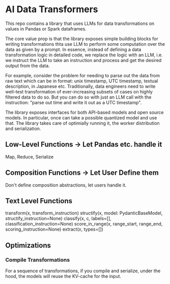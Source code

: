 # AI Data Transformers

This repo contains a library that uses LLMs for data transformations on values in Pandas or Spark dataframes.

The core value prop is that the library exposes simple building blocks for writing transformations thta use LLM to perform some computation over the data as given by a prompt. In essence, instead of defining a data transformation logic in detailed code, we replace the logic with an LLM, i.e. we instruct the LLM to take an instruction and process and get the desired output from the data.

For example, consider the problem for needing to parse out the data from raw text which can be in format: unix timestamp, UTC timestamp, textual description, in Japanese etc. Traditionally, data engineers need to write well-test transformation of ever-increasing subsets of cases on highly filtered data to do so. But you can do so with just an LLM call with the instruction: "parse out time and write it out as a UTC timestamp".

The library exposes interfaces for both API-based models and open source models. In particular, once can take a possible quantized model and use that. The library takes care of optimially running it, the worker distribution and serialization.


## Low-Level Functions -> Let Pandas etc. handle it
Map, Reduce, Serialize

## Composition Functions -> Let User Define them
Don't define composition abstractions, let users handle it.

## Text Level Functions

transform(x, transform_instruction)
structify(x, model: PydanticBaseModel, structify_instruction=None)
classify(x, c, labels=[], classification_instruction=None)
score_in_range(x, range_start, range_end, scoring_instruction=None)
extract(x, types=[])


## Optimizations
### Compile Transformations
For a sequence of transformations, if you compile and serialize, under the hood, the models will reuse the KV-cache for the input.